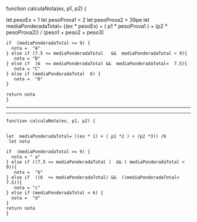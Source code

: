 function calculaNota(ex, p1, p2) {

let pesoEx = 1
let pesoProva1 = 2 
let pesoProva2 = 39pe
    let  mediaPonderadaTotal= ((ex * pesoEx) + ( p1 * pesoProva1 ) + (p2 * pesoProva2)) / (peso1 + peso2 + peso3)
    
    if  (mediaPonderadaTotal >= 9) {
      nota =  "A"
    } else if (7.5 <= mediaPonderadaTotal   &&  mediaPonderadaTotal < 9){
       nota = "B"
    } else if  (6  <= mediaPonderadaTotal &&  mediaPonderadaTotal<  7.5){
       nota = "C"
    } else if (mediaPonderadaTotal  6) {
       nota =  "D"
    }
    
    return nota
    }


__________________________________________
____________________________________________

    function calculaNota(ex, p1, p2) {
    

    let  mediaPonderadaTotal= ((ex * 1) + ( p1 *2 ) + (p2 *3)) /6
     let nota

    if  (mediaPonderadaTotal >= 9) {
      nota = " a"
    } else if ((7.5 <= mediaPonderadaTotal )  && ( mediaPonderadaTotal < 9)){
       nota =  "b"
    } else if  ((6  <= mediaPonderadaTotal) &&  ((mediaPonderadaTotal< 7.5)){
       nota = "c"
    } else if (mediaPonderadaTotal < 6) {
      nota =  "d"
    }
    return nota
    }
